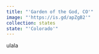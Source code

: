```yaml
---
title: "'Garden of the God, CO'"
image: "'https://is.gd/apZgB2'"
collection: states
state: "'Colorado'"
---
```

ulala
